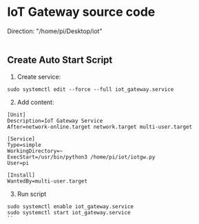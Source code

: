 # IoT Gateway source code

Direction: "/home/pi/Desktop/iot" <br>
<br>

## Create Auto Start Script

1. Create service:
```
sudo systemctl edit --force --full iot_gateway.service
```

2. Add content:
```
[Unit]
Description=IoT Gateway Service
After=network-online.target network.target multi-user.target

[Service]
Type=simple
WorkingDirectory=~
ExecStart=/usr/bin/python3 /home/pi/iot/iotgw.py
User=pi

[Install]
WantedBy=multi-user.target
```

3. Run script
```
sudo systemctl enable iot_gateway.service
sudo systemctl start iot_gateway.service
``

